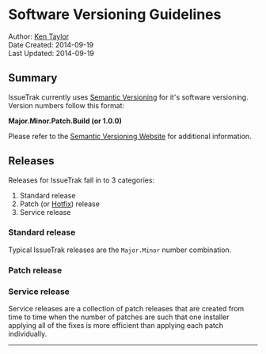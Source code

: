 # Software Versioning Guidelines

Author: [Ken Taylor](mailto:ken.taylor@issuetrak.com?subject=SoftwareVersioning)    
Date Created: 2014-09-19  
Last Updated: 2014-09-19  

## Summary

IssueTrak currently uses [Semantic Versioning][semver] for it's software versioning. Version numbers follow this format:

**Major.Minor.Patch.Build (or 1.0.0)**


Please refer to the [Semantic Versioning Website][semver] for additional information.

## Releases

Releases for IssueTrak fall in to 3 categories:

1. Standard release
2. Patch (or [Hotfix][hotfix]) release
3. Service release



### Standard release

Typical IssueTrak releases are the `Major.Minor` number combination.

### Patch release

### Service release

Service releases are a collection of patch releases that are created from time to time when the number of patches are such that one installer applying all of the fixes is more efficient than applying each patch individually. 


---
[semver]: http://semver.org/
[hotfix]: http://en.wikipedia.org/wiki/Hotfix
[servicepack]: http://en.wikipedia.org/wiki/Service_pack